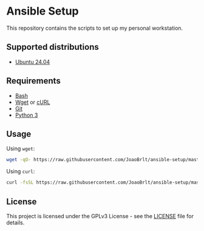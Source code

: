 # Ansible Setup

This repository contains the scripts to set up my personal workstation.

## Supported distributions

- [Ubuntu 24.04](https://ubuntu.com)

## Requirements

- [Bash](https://www.gnu.org/software/bash/)
- [Wget](https://www.gnu.org/software/wget/) or [cURL](https://curl.se/)
- [Git](https://git-scm.com/)
- [Python 3](https://www.python.org/)

## Usage

Using `wget`:

```bash
wget -qO- https://raw.githubusercontent.com/JoaoBrlt/ansible-setup/master/setup.sh | bash
```

Using `curl`:

```bash
curl -fsSL https://raw.githubusercontent.com/JoaoBrlt/ansible-setup/master/setup.sh | bash
```

## License

This project is licensed under the GPLv3 License - see the [LICENSE](LICENSE) file for details.
